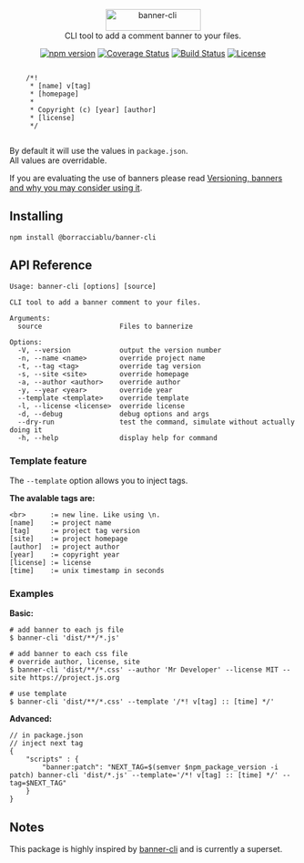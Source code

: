 <p align="center">
  <a href="https://github.com/borracciaBlu/banner-cli/" target="_blank">
    <img src="https://user-images.githubusercontent.com/2061731/233875381-457b1456-a1d9-4295-8713-d0a61c7d987e.svg" width="167px" height="38px" alt="banner-cli" />
  </a>

  <br>
  <span align="center">
    CLI tool to add a comment banner to your files.
  </span>
</p>




<p dir="auto"  align="center">
    <a href="https://badge.fury.io/js/%40borracciablu%2Fbanner-cli"><img src="https://badge.fury.io/js/%40borracciablu%2Fbanner-cli.svg" alt="npm version"></a>
    <a href="https://coveralls.io/github/borracciaBlu/banner-cli?branch=main"><img src="https://coveralls.io/repos/github/borracciaBlu/banner-cli/badge.svg?branch=main" alt="Coverage Status"></a>
    <a href="https://github.com/borracciaBlu/banner-cli/actions?query=workflow%3Abuild-test"><img src="https://github.com/borracciaBlu/banner-cli/workflows/build-test/badge.svg" alt="Build Status"></a>
    <a href="https://github.com/borracciaBlu/banner-cli/blob/main/LICENSE"><img src="https://img.shields.io/badge/License-BSD%203--Clause-blue.svg" alt="License"></a>
</p>


```

    /*! 
     * [name] v[tag]
     * [homepage]
     *
     * Copyright (c) [year] [author]
     * [license]
     */


```

By default it will use the values in `package.json`.  
All values are overridable.  

If you are evaluating the use of banners please read [Versioning, banners and why you may consider using it](https://adropincalm.com/blog/versioning-and-banners/).

## Installing

`npm install @borracciablu/banner-cli`


## API Reference

```
Usage: banner-cli [options] [source]

CLI tool to add a banner comment to your files.

Arguments:
  source                   Files to bannerize

Options:
  -V, --version            output the version number
  -n, --name <name>        override project name
  -t, --tag <tag>          override tag version
  -s, --site <site>        override homepage
  -a, --author <author>    override author
  -y, --year <year>        override year
  --template <template>    override template
  -l, --license <license>  override license
  -d, --debug              debug options and args
  --dry-run                test the command, simulate without actually doing it
  -h, --help               display help for command
```

### Template feature

The `--template` option allows you to inject tags.  

**The avalable tags are:**

```
<br>      := new line. Like using \n. 
[name]    := project name
[tag]     := project tag version
[site]    := project homepage
[author]  := project author
[year]    := copyright year
[license] := license
[time]    := unix timestamp in seconds
```

### Examples
**Basic:**

```
# add banner to each js file
$ banner-cli 'dist/**/*.js'

# add banner to each css file
# override author, license, site
$ banner-cli 'dist/**/*.css' --author 'Mr Developer' --license MIT --site https://project.js.org

# use template 
$ banner-cli 'dist/**/*.css' --template '/*! v[tag] :: [time] */'
```

**Advanced:**

```
// in package.json 
// inject next tag 
{
    "scripts" : {
        "banner:patch": "NEXT_TAG=$(semver $npm_package_version -i patch) banner-cli 'dist/*.js' --template='/*! v[tag] :: [time] */' --tag=$NEXT_TAG"
    }
}

```

## Notes 
This package is highly inspired by [banner-cli](https://www.npmjs.com/package/banner-cli) and is currently a superset.